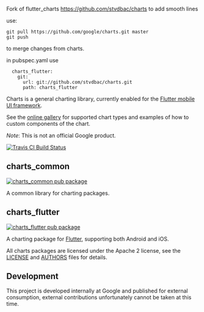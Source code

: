Fork of flutter_charts
https://github.com/stvdbac/charts
to add smooth lines

use:
```
git pull https://github.com/google/charts.git master
git push
```
to merge changes from charts.

in pubspec.yaml use
```
  charts_flutter:
    git:
      url: git://github.com/stvdbac/charts.git
      path: charts_flutter
```


Charts is a general charting library, currently enabled for the
[Flutter mobile UI framework](https://flutter.io).

See the [online gallery](https://google.github.io/charts/flutter/gallery.html) for supported chart
types and examples of how to custom components of the chart.

*Note*: This is not an official Google product.

[![Travis CI Build Status](https://travis-ci.org/google/charts.svg?branch=master)](https://travis-ci.org/google/charts)

## charts_common

[![charts_common pub package](https://img.shields.io/pub/v/charts_common.svg)](https://pub.dartlang.org/packages/charts_common)

A common library for charting packages.

## charts_flutter

[![charts_flutter pub package](https://img.shields.io/pub/v/charts_flutter.svg)](https://pub.dartlang.org/packages/charts_flutter)

A charting package for [Flutter](https://flutter.io), supporting both Android
and iOS.

All charts packages are licensed under the Apache 2 license, see the
[LICENSE](LICENSE) and [AUTHORS](AUTHORS) files for details.

## Development
This project is developed internally at Google and published for external
consumption, external contributions unfortunately cannot be taken at this time.
